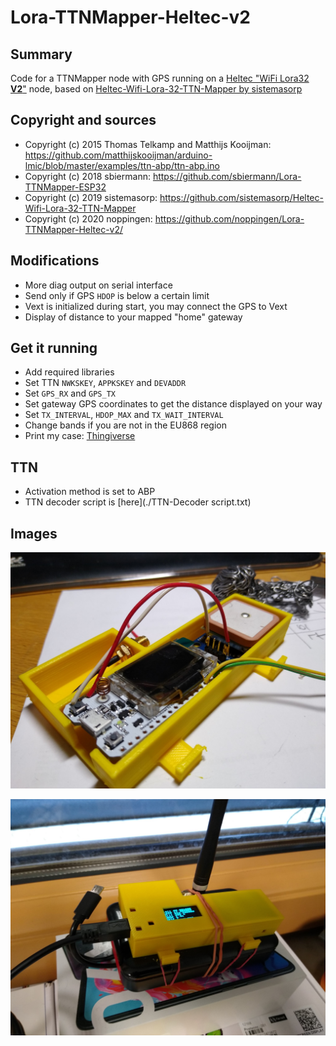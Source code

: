 # Lora-TTNMapper-Heltec-v2

## Summary

Code for a TTNMapper node with GPS running on a [Heltec "WiFi Lora32 **V2**"](https://heltec.org/project/wifi-lora-32/) node, based on [Heltec-Wifi-Lora-32-TTN-Mapper by sistemasorp](https://github.com/sistemasorp/Heltec-Wifi-Lora-32-TTN-Mapper)

## Copyright and sources

* Copyright (c) 2015 Thomas Telkamp and Matthijs Kooijman: https://github.com/matthijskooijman/arduino-lmic/blob/master/examples/ttn-abp/ttn-abp.ino
* Copyright (c) 2018 sbiermann: https://github.com/sbiermann/Lora-TTNMapper-ESP32
* Copyright (c) 2019 sistemasorp: https://github.com/sistemasorp/Heltec-Wifi-Lora-32-TTN-Mapper
* Copyright (c) 2020 noppingen: https://github.com/noppingen/Lora-TTNMapper-Heltec-v2/

## Modifications

* More diag output on serial interface
* Send only if GPS `HDOP` is below a certain limit
* Vext is initialized during start, you may connect the GPS to Vext
* Display of distance to your mapped "home" gateway

## Get it running

* Add required libraries
* Set TTN `NWKSKEY`, `APPKSKEY` and `DEVADDR`
* Set `GPS_RX` and `GPS_TX`
* Set gateway GPS coordinates to get the distance displayed on your way
* Set `TX_INTERVAL`, `HDOP_MAX` and `TX_WAIT_INTERVAL`
* Change bands if you are not in the EU868 region
* Print my case: [Thingiverse](https://www.thingiverse.com/thing:4145143)

## TTN

* Activation method is set to ABP
* TTN decoder script is [here](./TTN-Decoder script.txt)

## Images

![Mapper Node #1](ttnmapper_esp32_01.jpg)

![Mapper Node #2](ttnmapper_esp32_02.jpg)
